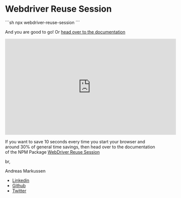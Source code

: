 # Webdriver Reuse Session 

´´´sh
npx webdriver-reuse-session 
´´´

And you are good to go! Or [head over to the documentation](https://github.com/andreasmarkussen/webdriver-reuse-session/blob/master/README.md)

<iframe width="560" height="315" src="https://www.youtube.com/embed/4PzpztFJZP8" frameborder="0" allow="accelerometer; autoplay; encrypted-media; gyroscope; picture-in-picture" allowfullscreen></iframe>

If you want to save 10 seconds every time you start your browser and around 30% of general time savings, then head over to the documentation of the NPM Package [WebDriver Reuse Session](https://github.com/andreasmarkussen/webdriver-reuse-session/blob/master/README.md)

br,

Andreas Markussen
- [Linkedin](https://www.linkedin.com/in/andreasmarkussen/)
- [Github](http://github.com/andreasmarkussen/)
- [Twitter](https://twitter.com/andreasm_dk)